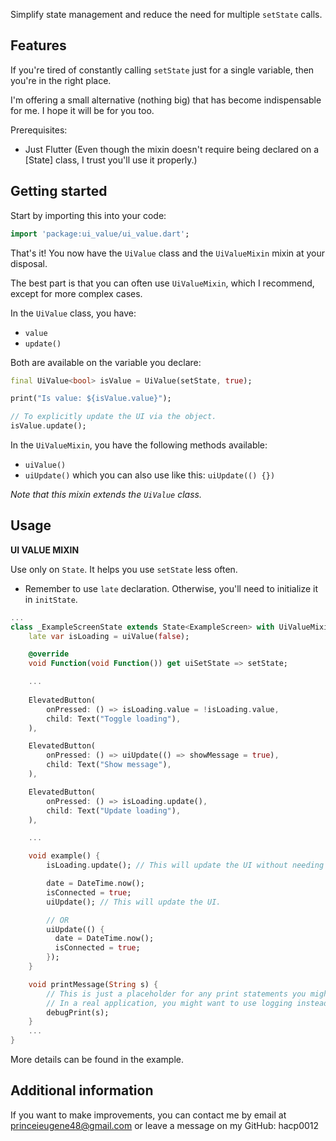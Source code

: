 Simplify state management and reduce the need for multiple `setState` calls.

## Features

If you're tired of constantly calling `setState` just for a single variable,
then you're in the right place.

I'm offering a small alternative (nothing big) that has become indispensable for me.
I hope it will be for you too.

Prerequisites:

- Just Flutter (Even though the mixin doesn't require being declared on a [State] class,
I trust you'll use it properly.)

## Getting started

Start by importing this into your code:

```dart
import 'package:ui_value/ui_value.dart';
```

That's it! You now have the `UiValue` class and the `UiValueMixin` mixin at your disposal.

The best part is that you can often use `UiValueMixin`, which I recommend, except for more complex cases.

In the `UiValue` class, you have:

- `value`
- `update()`

Both are available on the variable you declare:

```dart
final UiValue<bool> isValue = UiValue(setState, true);

print("Is value: ${isValue.value}");

// To explicitly update the UI via the object.
isValue.update();
```

In the `UiValueMixin`, you have the following methods available:

- `uiValue()`
- `uiUpdate()` which you can also use like this: `uiUpdate(() {})`

_Note that this mixin extends the `UiValue` class._

## Usage

__UI VALUE MIXIN__

Use only on `State`. It helps you use `setState` less often.

- Remember to use `late` declaration. Otherwise, you'll need to initialize it in `initState`.

```dart
...
class _ExampleScreenState extends State<ExampleScreen> with UiValueMixin {
    late var isLoading = uiValue(false);

    @override
    void Function(void Function()) get uiSetState => setState;

    ...
    
    ElevatedButton(
        onPressed: () => isLoading.value = !isLoading.value,
        child: Text("Toggle loading"),
    ),

    ElevatedButton(
        onPressed: () => uiUpdate(() => showMessage = true),
        child: Text("Show message"),
    ),

    ElevatedButton(
        onPressed: () => isLoading.update(),
        child: Text("Update loading"),
    ),

    ...

    void example() {
        isLoading.update(); // This will update the UI without needing to call setState directly.

        date = DateTime.now();
        isConnected = true;
        uiUpdate(); // This will update the UI.

        // OR
        uiUpdate(() {
          date = DateTime.now();
          isConnected = true;
        });
    }

    void printMessage(String s) {
        // This is just a placeholder for any print statements you might want to use.
        // In a real application, you might want to use logging instead.
        debugPrint(s);
    }
    ...
}
```

More details can be found in the example.

## Additional information

If you want to make improvements, you can contact me by email at
[princeieugene48@gmail.com](mailto:princeieugene48@gmail.com)
or leave a message on my GitHub: hacp0012
